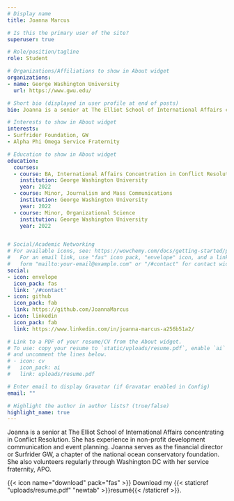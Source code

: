 ```yaml
---
# Display name
title: Joanna Marcus

# Is this the primary user of the site?
superuser: true

# Role/position/tagline
role: Student

# Organizations/Affiliations to show in About widget
organizations:
- name: George Washington University
  url: https://www.gwu.edu/

# Short bio (displayed in user profile at end of posts)
bio: Joanna is a senior at The Elliot School of International Affairs concentrating in Conflict Resolution. She has experience in non-profit development communication and event planning. Joanna serves as the financial director or Surfrider GW, a chapter of the national ocean conservatory foundation. She also volunteers regularly through Washington DC with her service fraternity, APO.

# Interests to show in About widget
interests:
- Surfrider Foundation, GW
- Alpha Phi Omega Service Fraternity

# Education to show in About widget
education:
  courses:
  - course: BA, International Affairs Concentration in Conflict Resolution
    institution: George Washington University
    year: 2022
  - course: Minor, Journalism and Mass Communications
    institution: George Washington University
    year: 2022
  - course: Minor, Organizational Science
    institution: George Washington University
    year: 2022


# Social/Academic Networking
# For available icons, see: https://wowchemy.com/docs/getting-started/page-builder/#icons
#   For an email link, use "fas" icon pack, "envelope" icon, and a link in the
#   form "mailto:your-email@example.com" or "/#contact" for contact widget.
social:
- icon: envelope
  icon_pack: fas
  link: '/#contact'
- icon: github
  icon_pack: fab
  link: https://github.com/JoannaMarcus
- icon: linkedin
  icon_pack: fab
  link: https://www.linkedin.com/in/joanna-marcus-a256b51a2/

# Link to a PDF of your resume/CV from the About widget.
# To use: copy your resume to `static/uploads/resume.pdf`, enable `ai` icons in `params.toml`,
# and uncomment the lines below.
# - icon: cv
#   icon_pack: ai
#   link: uploads/resume.pdf

# Enter email to display Gravatar (if Gravatar enabled in Config)
email: ""

# Highlight the author in author lists? (true/false)
highlight_name: true
---
```


Joanna is a senior at The Elliot School of International Affairs concentrating in Conflict Resolution. She has experience in non-profit development communication and event planning. Joanna serves as the financial director or Surfrider GW, a chapter of the national ocean conservatory foundation. She also volunteers regularly through Washington DC with her service fraternity, APO.


{{< icon name="download" pack="fas" >}} Download my {{< staticref "uploads/resume.pdf" "newtab" >}}resumé{{< /staticref >}}.
